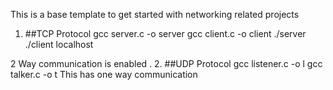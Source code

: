 
This is a base template to get started with networking related projects

1. ##TCP Protocol
  gcc server.c -o server
  gcc client.c -o client
  ./server
  ./client localhost

  2 Way communication is enabled .
2. ##UDP Protocol
    gcc listener.c -o l
    gcc talker.c -o t
    This has one way communication
